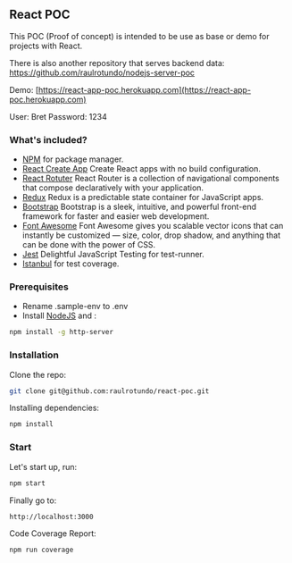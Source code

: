 ## React POC

This POC (Proof of concept) is intended to be use as base or demo for projects with React.

There is also another repository that serves backend data: https://github.com/raulrotundo/nodejs-server-poc

Demo: [https://react-app-poc.herokuapp.com](https://react-app-poc.herokuapp.com)

User: Bret
Password: 1234

### What's included?
* [NPM](https://www.npmjs.com/) for package manager.
* [React Create App](https://github.com/facebookincubator/create-react-app) Create React apps with no build configuration.
* [React Rotuter](https://reacttraining.com/react-router/)  React Router is a collection of navigational components that compose declaratively with your application.
* [Redux](http://redux.js.org/)  Redux is a predictable state container for JavaScript apps.
* [Bootstrap](https://www.npmjs.com/package/bootstrap) Bootstrap is a sleek, intuitive, and powerful front-end framework for faster and easier web development.
* [Font Awesome](http://fontawesome.io/) Font Awesome gives you scalable vector icons that can instantly be customized — size, color, drop shadow, and anything that can be done with the power of CSS.
* [Jest](https://facebook.github.io/jest/) Delightful JavaScript Testing for test-runner.
* [Istanbul](https://github.com/gotwarlost/istanbul) for test coverage.

### Prerequisites
* Rename .sample-env to .env
* Install [NodeJS](https://nodejs.org/en/download/) and :
```bash
npm install -g http-server
```

### Installation
Clone the repo: 
```bash
git clone git@github.com:raulrotundo/react-poc.git
```

Installing dependencies: 
```bash
npm install
```

### Start
Let's start up, run:
```bash
npm start
```

Finally go to:
```bash
http://localhost:3000
```

Code Coverage Report:
```bash
npm run coverage
```